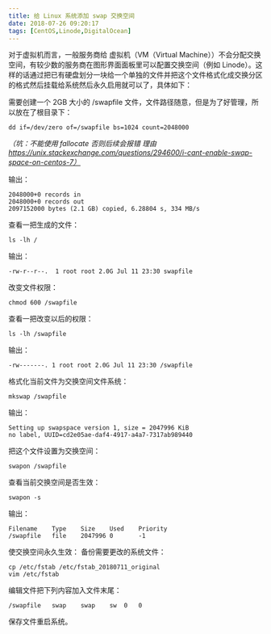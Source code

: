 ```yaml
---
title: 给 Linux 系统添加 swap 交换空间
date: 2018-07-26 09:20:17
tags: [CentOS,Linode,DigitalOcean]
---
```



对于虚拟机而言，一般服务商给 虚拟机（VM（Virtual Machine））不会分配交换空间，有较少数的服务商在图形界面面板里可以配置交换空间（例如 Linode）。这样的话通过把已有硬盘划分一块给一个单独的文件并把这个文件格式化成交换分区的格式然后挂载给系统然后永久启用就可以了，具体如下：

需要创建一个 2GB 大小的 /swapfile 文件，文件路径随意，但是为了好管理，所以放在了根目录下：

    dd if=/dev/zero of=/swapfile bs=1024 count=2048000
*（坑：不能使用 fallocate 否则后续会报错 理由 https://unix.stackexchange.com/questions/294600/i-cant-enable-swap-space-on-centos-7）*

输出：

    2048000+0 records in
    2048000+0 records out
    2097152000 bytes (2.1 GB) copied, 6.28804 s, 334 MB/s

查看一把生成的文件：

    ls -lh /

输出：

    -rw-r--r--.  1 root root 2.0G Jul 11 23:30 swapfile

改变文件权限：

    chmod 600 /swapfile

查看一把改变以后的权限：

    ls -lh /swapfile

输出：

    -rw-------. 1 root root 2.0G Jul 11 23:30 /swapfile

格式化当前文件为交换空间文件系统：

    mkswap /swapfile

输出：

    Setting up swapspace version 1, size = 2047996 KiB
    no label, UUID=cd2e05ae-daf4-4917-a4a7-7317ab989440

把这个文件设置为交换空间：

    swapon /swapfile

查看当前交换空间是否生效：

    swapon -s

输出：

    Filename	Type	Size	Used	Priority
    /swapfile   file	2047996	0		-1


使交换空间永久生效：
备份需要更改的系统文件：

    cp /etc/fstab /etc/fstab_20180711_original
	vim /etc/fstab

编辑文件把下列内容加入文件末尾：

	/swapfile   swap    swap    sw  0   0

保存文件重启系统。
